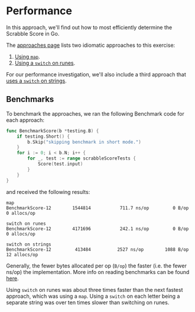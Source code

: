 # Performance

In this approach, we'll find out how to most efficiently determine the Scrabble Score in Go.

The [approaches page][approaches] lists two idiomatic approaches to this exercise:

1. [Using `map`][approach-map].
2. [Using a `switch` on runes][approach-switch-on-runes].

For our performance investigation, we'll also include a third approach that [uses a `switch` on strings][approach-switch-on-strings].

## Benchmarks

To benchmark the approaches, we ran the following Benchmark code for each approach:

```go
func BenchmarkScore(b *testing.B) {
	if testing.Short() {
		b.Skip("skipping benchmark in short mode.")
	}
	for i := 0; i < b.N; i++ {
		for _, test := range scrabbleScoreTests {
			Score(test.input)
		}
	}
}
```

and received the following results:

```
map
BenchmarkScore-12    	 1544814	       711.7 ns/op	       0 B/op	       0 allocs/op

switch on runes
BenchmarkScore-12    	 4171696	       242.1 ns/op	       0 B/op	       0 allocs/op

switch on strings
BenchmarkScore-12    	  413484	      2527 ns/op	    1088 B/op	      12 allocs/op
```

Generally, the fewer bytes allocated per op (`B/op`) the faster (i.e. the fewer ns/op) the implementation.
More info on reading benchmarks can be found [here][benchmark].

Using `switch` on runes was about three times faster than the next fastest approach, which was using a `map`.
Using a `switch` on each letter being a separate string was over ten times slower than switching on runes.

[approaches]: https://exercism.org/tracks/go/exercises/scrabble-score/approaches
[approach-map]: https://exercism.org/tracks/go/exercises/scrabble-score/approaches/map
[approach-switch-on-runes]: https://exercism.org/tracks/go/exercises/scrabble-score/approaches/switch-on-runes
[approach-switch-on-strings]: https://exercism.org/tracks/go/exercises/scrabble-score/approaches/switch-on-strings
[benchmark]: https://www.mikenewswanger.com/posts/2018/benchmarking-in-go/
